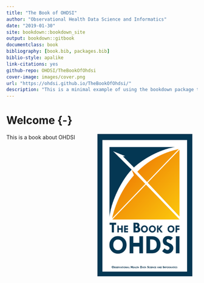 ```yaml
--- 
title: "The Book of OHDSI"
author: "Observational Health Data Science and Informatics"
date: "2019-01-30"
site: bookdown::bookdown_site
output: bookdown::gitbook
documentclass: book
bibliography: [book.bib, packages.bib]
biblio-style: apalike
link-citations: yes
github-repo: OHDSI/TheBookOfOhdsi
cover-image: images/cover.png
url: "https://ohdsi.github.io/TheBookOfOhdsi/"
description: "This is a minimal example of using the bookdown package to write a book. The output format for this example is bookdown::gitbook."
---
```


# Welcome {-}

<img src="images/cover.png" width="250" height="375" alt="Cover image" align="right" style="margin: 0 1em 0 1em" /> This is a book about OHDSI



